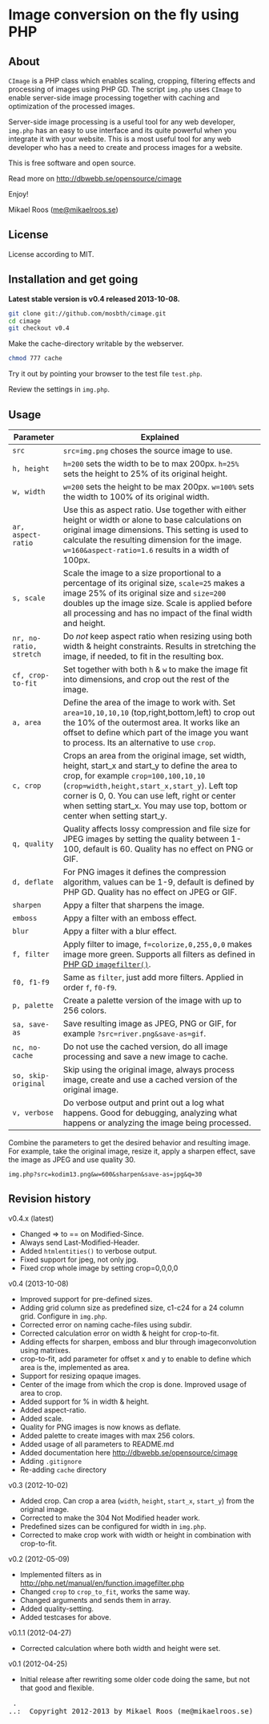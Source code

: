 Image conversion on the fly using PHP
=====================================

About
-------------------------------------

`CImage` is a PHP class which enables scaling, cropping, filtering effects and processing of images using PHP GD. The script `img.php` uses `CImage` to enable server-side image processing together with caching and optimization of the processed images.

Server-side image processing is a useful tool for any web developer, `img.php` has an easy to use interface and its quite powerful when you integrate it with your website. This is a most useful tool for any web developer who has a need to create and process images for a website.

This is free software and open source.

Read more on http://dbwebb.se/opensource/cimage

Enjoy!

Mikael Roos (me@mikaelroos.se)


License
-------------------------------------

License according to MIT.



Installation and get going
-------------------------------------

**Latest stable version is v0.4 released 2013-10-08.**

```bash
git clone git://github.com/mosbth/cimage.git
cd cimage
git checkout v0.4
```

Make the cache-directory writable by the webserver.

```bash
chmod 777 cache
```

Try it out by pointing your browser to the test file `test.php`.

Review the settings in `img.php`.



Usage
-------------------------------------

| Parameter      | Explained                                    | 
|----------------|----------------------------------------------|
| `src`          | `src=img.png` choses the source image to use. |
| `h, height`    | `h=200` sets the width to be to max 200px. `h=25%` sets the height to 25% of its original height. |
| `w, width`     | `w=200` sets the height to be max 200px. `w=100%` sets the width to 100% of its original width. |
| `ar, aspect-ratio` | Use this as aspect ratio. Use together with either height or width or alone to base calculations on original image dimensions. This setting is used to calculate the resulting dimension for the image. `w=160&aspect-ratio=1.6` results in a width of 100px. |
| `s, scale`     | Scale the image to a size proportional to a percentage of its original size, `scale=25` makes a image 25% of its original size and `size=200` doubles up the image size. Scale is applied before all processing and has no impact of the final width and height. |
| `nr, no-ratio, stretch` | Do *not* keep aspect ratio when resizing using both width & height constraints. Results in stretching the image, if needed, to fit in the resulting box. |
| `cf, crop-to-fit`  | Set together with both `h` & `w` to make the image fit into dimensions, and crop out the rest of the image. |
| `a, area`      | Define the area of the image to work with. Set `area=10,10,10,10` (top,right,bottom,left) to crop out the 10% of the outermost area. It works like an offset to define which part of the image you want to process. Its an alternative to use `crop`. |
| `c, crop`      | Crops an area from the original image, set width, height, start_x and start_y to define the area to crop, for example `crop=100,100,10,10` (`crop=width,height,start_x,start_y`). Left top corner is 0, 0. You can use left, right or center when setting start_x. You may use top, bottom or center when setting start_y. |
| `q, quality`   | Quality affects lossy compression and file size for JPEG images by setting the quality between 1-100, default is 60.  Quality has no effect on PNG or GIF. |
| `d, deflate`   | For PNG images it defines the compression algorithm, values can be 1-9, default is defined by PHP GD. Quality has no effect on JPEG or GIF. |
| `sharpen`      | Appy a filter that sharpens the image.       |
| `emboss`       | Appy a filter with an emboss effect.         |
| `blur`         | Appy a filter with a blur effect.            |
| `f, filter`    | Apply filter to image, `f=colorize,0,255,0,0` makes image more green. Supports all filters as defined in [PHP GD `imagefilter()`](http://php.net/manual/en/function.imagefilter.php). |
| `f0, f1-f9`    | Same as `filter`, just add more filters. Applied in order `f`, `f0-f9`.  |
| `p, palette`       | Create a palette version of the image with up to 256 colors. |
| `sa, save-as`      | Save resulting image as JPEG, PNG or GIF, for example `?src=river.png&save-as=gif`. |
| `nc, no-cache`     | Do not use the cached version, do all image processing and save a new image to cache. |
| `so, skip-original`| Skip using the original image, always process image, create and use a cached version of the original image. |
| `v, verbose`   | Do verbose output and print out a log what happens. Good for debugging, analyzing what happens or analyzing the image being processed. |

Combine the parameters to get the desired behavior and resulting image. For example, take the original image, resize it, apply a sharpen effect, save the image as JPEG and use quality 30.

`img.php?src=kodim13.png&w=600&sharpen&save-as=jpg&q=30`



Revision history
-------------------------------------

v0.4.x (latest)

* Changed => to == on Modified-Since.
* Always send Last-Modified-Header.
* Added `htmlentities()` to verbose output.
* Fixed support for jpeg, not only jpg.
* Fixed crop whole image by setting crop=0,0,0,0


v0.4 (2013-10-08)

* Improved support for pre-defined sizes.
* Adding grid column size as predefined size, c1-c24 for a 24 column grid. Configure in `img.php`.
* Corrected error on naming cache-files using subdir.
* Corrected calculation error on width & height for crop-to-fit.
* Adding effects for sharpen, emboss and blur through imageconvolution using matrixes.
* crop-to-fit, add parameter for offset x and y to enable to define which area is the, implemented as area.
* Support for resizing opaque images.
* Center of the image from which the crop is done. Improved usage of area to crop.
* Added support for % in width & height.
* Added aspect-ratio.
* Added scale.
* Quality for PNG images is now knows as deflate.
* Added palette to create images with max 256 colors.
* Added usage of all parameters to README.md
* Added documentation here http://dbwebb.se/opensource/cimage
* Adding `.gitignore`
* Re-adding `cache` directory


v0.3 (2012-10-02)

* Added crop. Can crop a area (`width`, `height`, `start_x`, `start_y`) from the original
image.
* Corrected to make the 304 Not Modified header work.
* Predefined sizes can be configured for width in `img.php`.
* Corrected to make crop work with width or height in combination with crop-to-fit.

 
v0.2 (2012-05-09) 

* Implemented filters as in http://php.net/manual/en/function.imagefilter.php
* Changed `crop` to `crop_to_fit`, works the same way.
* Changed arguments and sends them in array.
* Added quality-setting.
* Added testcases for above.


v0.1.1 (2012-04-27) 

* Corrected calculation where both width and height were set.


v0.1 (2012-04-25) 

* Initial release after rewriting some older code doing the same, but not that good and flexible.

<pre>
 .   
..:  Copyright 2012-2013 by Mikael Roos (me@mikaelroos.se)
</pre>
